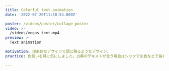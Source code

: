 ```yaml
---
title: Colorful text animation
date: '2022-07-20T11:50:54.000Z'

poster: /videos/poster/collage_poster
video: >-
  /videos/vegas_text.mp4
preview: >-
  Text animation 

motivation: 印象的なデザインで頭に残るようなデザイン。
practice: 色使いを特に気にしました。白黒のテキストが合う場合はシックで広告などで最も目にしますが、企業やビジネスをマーケティングする際は、ブランドの色ももちろん考慮しできるだけインパクトに残るようにします。

---
```


